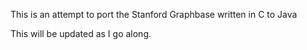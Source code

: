 This is an attempt to port the Stanford Graphbase written in C to Java

This will be updated as I go along.
